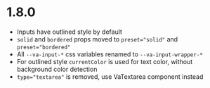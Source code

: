 # 1.8.0
- Inputs have outlined style by default
- `solid` and `bordered` props moved to `preset="solid"` and `preset="bordered"`
- All `--va-input-*` css variables renamed to `--va-input-wrapper-*`
- For outlined style `currentColor` is used for text color, without background color detection
- `type="textarea"` is removed, use VaTextarea component instead